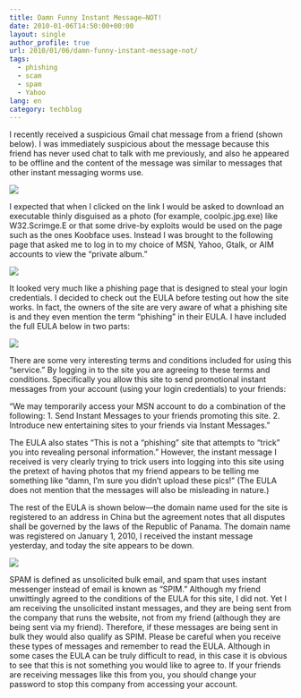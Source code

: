 ```yaml
---
title: Damn Funny Instant Message—NOT!
date: 2010-01-06T14:50:00+00:00
layout: single
author_profile: true
url: 2010/01/06/damn-funny-instant-message-not/
tags:
  - phishing
  - scam
  - spam
  - Yahoo
lang: en
category: techblog
---
```

I recently received a suspicious Gmail chat message from a friend (shown below). I was immediately suspicious about the message because this friend has never used chat to talk with me previously, and also he appeared to be offline and the content of the message was similar to messages that other instant messaging worms use.

[![](http://4.bp.blogspot.com/_vaUVXcmC3OI/S0SbVCdFZzI/AAAAAAAAAko/1CX_1CRKNkc/s640/IM_2.jpg)](http://4.bp.blogspot.com/_vaUVXcmC3OI/S0SbVCdFZzI/AAAAAAAAAko/1CX_1CRKNkc/s1600-h/IM_2.jpg)

I expected that when I clicked on the link I would be asked to download an executable thinly disguised as a photo (for example, coolpic.jpg.exe) like W32.Scrimge.E or that some drive-by exploits would be used on the page such as the ones Koobface uses. Instead I was brought to the following page that asked me to log in to my choice of MSN, Yahoo, Gtalk, or AIM accounts to view the “private album.”

[![](http://2.bp.blogspot.com/_vaUVXcmC3OI/S0SbcTjyJoI/AAAAAAAAAkw/NHibY2t8bec/s640/IM_Spam_2.jpg)](http://2.bp.blogspot.com/_vaUVXcmC3OI/S0SbcTjyJoI/AAAAAAAAAkw/NHibY2t8bec/s1600-h/IM_Spam_2.jpg)

It looked very much like a phishing page that is designed to steal your login credentials. I decided to check out the EULA before testing out how the site works. In fact, the owners of the site are very aware of what a phishing site is and they even mention the term “phishing” in their EULA. I have included the full EULA below in two parts:

[![](http://3.bp.blogspot.com/_vaUVXcmC3OI/S0SbhYVTqiI/AAAAAAAAAk4/E6VoEC9oybI/s640/Eula1_2.jpg)](http://3.bp.blogspot.com/_vaUVXcmC3OI/S0SbhYVTqiI/AAAAAAAAAk4/E6VoEC9oybI/s1600-h/Eula1_2.jpg)

There are some very interesting terms and conditions included for using this “service.” By logging in to the site you are agreeing to these terms and conditions. Specifically you allow this site to send promotional instant messages from your account (using your login credentials) to your friends:

“We may temporarily access your MSN account to do a combination of the following: 1. Send Instant Messages to your friends promoting this site. 2. Introduce new entertaining sites to your friends via Instant Messages.”

The EULA also states “This is not a “phishing” site that attempts to “trick” you into revealing personal information.” However, the instant message I received is very clearly trying to trick users into logging into this site using the pretext of having photos that my friend appears to be telling me something like “damn, I’m sure you didn’t upload these pics!” (The EULA does not mention that the messages will also be misleading in nature.)

The rest of the EULA is shown below—the domain name used for the site is registered to an address in China but the agreement notes that all disputes shall be governed by the laws of the Republic of Panama. The domain name was registered on January 1, 2010, I received the instant message yesterday, and today the site appears to be down.

[![](http://2.bp.blogspot.com/_vaUVXcmC3OI/S0SblNPPlFI/AAAAAAAAAlA/2vFP9aMRiwA/s640/Eula2_2.jpg)](http://2.bp.blogspot.com/_vaUVXcmC3OI/S0SblNPPlFI/AAAAAAAAAlA/2vFP9aMRiwA/s1600-h/Eula2_2.jpg)

SPAM is defined as unsolicited bulk email, and spam that uses instant messenger instead of email is known as “SPIM.” Although my friend unwittingly agreed to the conditions of the EULA for this site, I did not. Yet I am receiving the unsolicited instant messages, and they are being sent from the company that runs the website, not from my friend (although they are being sent via my friend). Therefore, if these messages are being sent in bulk they would also qualify as SPIM. Please be careful when you receive these types of messages and remember to read the EULA. Although in some cases the EULA can be truly difficult to read, in this case it is obvious to see that this is not something you would like to agree to. If your friends are receiving messages like this from you, you should change your password to stop this company from accessing your account.